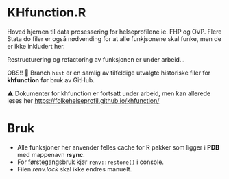 # KHfunction.R
Hoved hjernen til data prosessering for helseprofilene ie. FHP og OVP. Flere Stata do filer er også nødvending for at alle funkjsonene skal funke, men de er ikke inkludert her.

Restructurering og refactoring av funksjonen er under arbeid...

OBS!! :memo: Branch `hist` er en samlig av tilfeldige utvalgte historiske filer for **khfunction** før bruk av GitHub.

:warning: Dokumenter for khfunction er fortsatt under arbeid, men kan allerede leses her
https://folkehelseprofil.github.io/khfunction/ 

# Bruk

- Alle funksjoner her anvender felles cache for R pakker som ligger i **PDB** med mappenavn **rsync**.
- For førstegangsbruk kjør `renv::restore()` i console.
- Filen *renv.lock* skal ikke endres manuelt.
